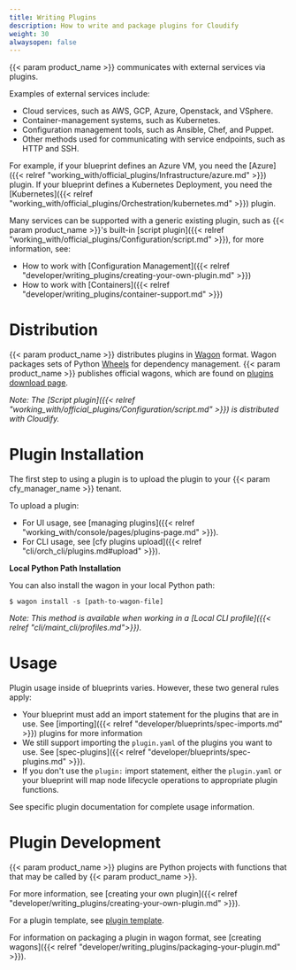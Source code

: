 ```yaml
---
title: Writing Plugins
description: How to write and package plugins for Cloudify
weight: 30
alwaysopen: false
---
```


{{< param product_name >}} communicates with external services via plugins.

Examples of external services include:

- Cloud services, such as AWS, GCP, Azure, Openstack, and VSphere.
- Container-management systems, such as Kubernetes.
- Configuration management tools, such as Ansible, Chef, and Puppet.
- Other methods used for communicating with service endpoints, such as HTTP and SSH.

For example, if your blueprint defines an Azure VM, you need the [Azure]({{< relref "working_with/official_plugins/Infrastructure/azure.md" >}}) plugin. If your blueprint defines a Kubernetes Deployment, you need the [Kubernetes]({{< relref "working_with/official_plugins/Orchestration/kubernetes.md" >}}) plugin.

Many services can be supported with a generic existing plugin, such as {{< param product_name >}}'s built-in [script plugin]({{< relref "working_with/official_plugins/Configuration/script.md" >}}), for more information, see:

- How to work with [Configuration Management]({{< relref "developer/writing_plugins/creating-your-own-plugin.md" >}})
- How to work with [Containers]({{< relref "developer/writing_plugins/container-support.md" >}})


# Distribution

{{< param product_name >}} distributes plugins in [Wagon](https://github.com/cloudify-cosmo/wagon/blob/master/README.md) format. Wagon packages sets of Python [Wheels](https://packaging.python.org/tutorials/distributing-packages/#wheels) for dependency management. {{< param product_name >}} publishes official wagons, which are found on [plugins download page](http://cloudify.co/plugins).

_Note: The [Script plugin]({{< relref "working_with/official_plugins/Configuration/script.md" >}}) is distributed with Cloudify._


# Plugin Installation

The first step to using a plugin is to upload the plugin to your {{< param cfy_manager_name >}} tenant.

To upload a plugin:

- For UI usage, see [managing plugins]({{< relref "working_with/console/pages/plugins-page.md" >}}).
- For CLI usage, see [cfy plugins upload]({{< relref "cli/orch_cli/plugins.md#upload" >}}).


**Local Python Path Installation**

You can also install the wagon in your local Python path:

```
$ wagon install -s [path-to-wagon-file]
```

_Note: This method is available when working in a [Local CLI profile]({{< relref "cli/maint_cli/profiles.md">}})._


# Usage

Plugin usage inside of blueprints varies. However, these two general rules apply:

- Your blueprint must add an import statement for the plugins that are in use. See [importing]({{< relref "developer/blueprints/spec-imports.md" >}}) plugins for more information
- We still support importing the `plugin.yaml` of the plugins you want to use. See [spec-plugins]({{< relref "developer/blueprints/spec-plugins.md" >}}).
- If you don't use the `plugin:` import statement, either the `plugin.yaml` or your blueprint will map node lifecycle operations to appropriate plugin functions.

See specific plugin documentation for complete usage information.


# Plugin Development

{{< param product_name >}} plugins are Python projects with functions that that may be called by {{< param product_name >}}.

For more information, see [creating your own plugin]({{< relref "developer/writing_plugins/creating-your-own-plugin.md" >}}).

For a plugin template, see [plugin template](https://github.com/cloudify-cosmo/cloudify-plugin-template).

For information on packaging a plugin in wagon format, see [creating wagons]({{< relref "developer/writing_plugins/packaging-your-plugin.md" >}}).
